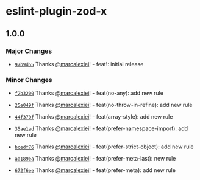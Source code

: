 # eslint-plugin-zod-x

## 1.0.0

### Major Changes

- [`97b9d55`](https://github.com/marcalexiei/eslint-plugin-zod-x/commit/97b9d55ad27fea0d2e4e90653bacee4f38d1ddfd) Thanks [@marcalexiei](https://github.com/marcalexiei)! - feat!: initial release

### Minor Changes

- [`f2b3200`](https://github.com/marcalexiei/eslint-plugin-zod-x/commit/f2b3200344bbf673fb432fa991a0d6b48263f74a) Thanks [@marcalexiei](https://github.com/marcalexiei)! - feat(no-any): add new rule

- [`25e049f`](https://github.com/marcalexiei/eslint-plugin-zod-x/commit/25e049fbcbb090c6b42e9bf43687a88ec2c05eb1) Thanks [@marcalexiei](https://github.com/marcalexiei)! - feat(no-throw-in-refine): add new rule

- [`44f370f`](https://github.com/marcalexiei/eslint-plugin-zod-x/commit/44f370f4d9c7594c33ff19d48991072c3b1ed2fb) Thanks [@marcalexiei](https://github.com/marcalexiei)! - feat(array-style): add new rule

- [`35ae1ad`](https://github.com/marcalexiei/eslint-plugin-zod-x/commit/35ae1ad6e9a8c2438afc17a6584bacd01334f5c7) Thanks [@marcalexiei](https://github.com/marcalexiei)! - feat(prefer-namespace-import): add new rule

- [`bcedf76`](https://github.com/marcalexiei/eslint-plugin-zod-x/commit/bcedf76533b3efc2c1a20db7c50354f5f8ae262a) Thanks [@marcalexiei](https://github.com/marcalexiei)! - feat(prefer-strict-object): add new rule

- [`aa189ea`](https://github.com/marcalexiei/eslint-plugin-zod-x/commit/aa189ea5f6a1da8f2cb79853842a2c5db60ce961) Thanks [@marcalexiei](https://github.com/marcalexiei)! - feat(prefer-meta-last): new rule

- [`672f6ee`](https://github.com/marcalexiei/eslint-plugin-zod-x/commit/672f6ee368ad3dd9a762b68542a43f705dadf6bc) Thanks [@marcalexiei](https://github.com/marcalexiei)! - feat(prefer-meta): add new rule
